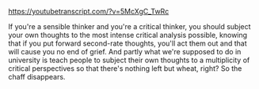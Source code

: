 https://youtubetranscript.com/?v=5McXgC_TwRc

 If you're a sensible thinker and you're a critical thinker, you should subject your own thoughts to the most intense critical analysis possible, knowing that if you put forward second-rate thoughts, you'll act them out and that will cause you no end of grief. And partly what we're supposed to do in university is teach people to subject their own thoughts to a multiplicity of critical perspectives so that there's nothing left but wheat, right? So the chaff disappears.